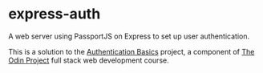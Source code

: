 # express-auth

A web server using PassportJS on Express to set up user authentication.

This is a solution to the [Authentication Basics](https://www.theodinproject.com/courses/nodejs/lessons/authentication-basics) project, a component of [The Odin Project](https://www.theodinproject.com/) full stack web development course.
